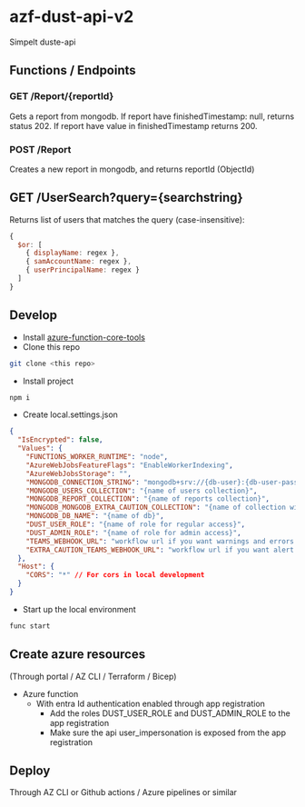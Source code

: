 # azf-dust-api-v2
Simpelt duste-api

## Functions / Endpoints
### GET /Report/{reportId}
Gets a report from mongodb. If report have finishedTimestamp: null, returns status 202. If report have value in finishedTimestamp returns 200.

### POST /Report
Creates a new report in mongodb, and returns reportId (ObjectId)

## GET /UserSearch?query={searchstring}
Returns list of users that matches the query (case-insensitive):
```js
{
  $or: [
    { displayName: regex },
    { samAccountName: regex },
    { userPrincipalName: regex }
  ]
}
```

## Develop
- Install [azure-function-core-tools](https://learn.microsoft.com/en-us/azure/azure-functions/functions-run-local?tabs=windows%2Cisolated-process%2Cnode-v4%2Cpython-v2%2Chttp-trigger%2Ccontainer-apps&pivots=programming-language-javascript)
- Clone this repo
```bash
git clone <this repo>
```
- Install project
```bash
npm i
```
- Create local.settings.json
```json
{
  "IsEncrypted": false,
  "Values": {
    "FUNCTIONS_WORKER_RUNTIME": "node",
    "AzureWebJobsFeatureFlags": "EnableWorkerIndexing",
    "AzureWebJobsStorage": "",
    "MONGODB_CONNECTION_STRING": "mongodb+srv://{db-user}:{db-user-password}@{cluster-url}/?retryWrites=true&w=majority",
    "MONGODB_USERS_COLLECTION": "{name of users collection}",
    "MONGODB_REPORT_COLLECTION": "{name of reports collection}",
    "MONGODB_MONGODB_EXTRA_CAUTION_COLLECTION": "{name of collection with objects on format {oid: objectIdfromEntra}}", // Enter entra id object id of users you want to flag with some extra information in the collection
    "MONGODB_DB_NAME": "{name of db}",
    "DUST_USER_ROLE": "{name of role for regular access}",
    "DUST_ADMIN_ROLE": "{name of role for admin access}",
    "TEAMS_WEBHOOK_URL": "workflow url if you want warnings and errors to teams",
    "EXTRA_CAUTION_TEAMS_WEBHOOK_URL": "workflow url if you want alert to teams when report is created on a extra caution user"
  },
  "Host": {
    "CORS": "*" // For cors in local development
  }
}
```
- Start up the local environment
```bash
func start
```

## Create azure resources
(Through portal / AZ CLI / Terraform / Bicep)
- Azure function
  - With entra Id authentication enabled through app registration
    - Add the roles DUST_USER_ROLE and DUST_ADMIN_ROLE to the app registration
    - Make sure the api user_impersonation is exposed from the app registration

## Deploy
Through AZ CLI or Github actions / Azure pipelines or similar
